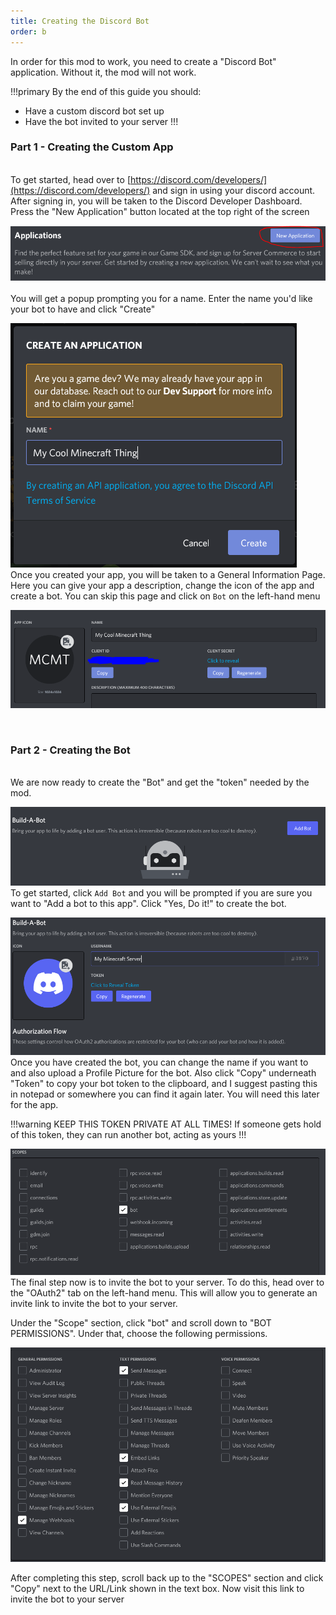```yaml
---
title: Creating the Discord Bot
order: b
---
```


In order for this mod to work, you need to create a "Discord Bot" application. Without it, the mod will not work.

!!!primary By the end of this guide you should:
- Have a custom discord bot set up
- Have the bot invited to your server
  !!!
  &nbsp;

### Part 1 - Creating the Custom App
&nbsp;  
To get started, head over to [https://discord.com/developers/](https://discord.com/developers/) and sign in using your discord account. After signing in, you will be taken to the Discord Developer Dashboard. Press the "New Application" button located at the top right of the screen

![The Discord Developers dashboard](../img/app-step-1.png)
&nbsp;  
You will get a popup prompting you for a name. Enter the name you'd like your bot to have and click "Create"

![Create Application Popup](../img/app-step-2.png)
&nbsp;  
Once you created your app, you will be taken to a General Information Page. Here you can give your app a description, change the icon of the app and create a bot. You can skip this page and click on `Bot` on the left-hand menu

![Application Overview Screen](../img/app-step-3.png)

&nbsp;
&nbsp;
### Part 2 - Creating the Bot
&nbsp;  
We are now ready to create the "Bot" and get the "token" needed by the mod. 

![Bot Overview Screen](../img/bot-screen.png)
To get started, click `Add Bot` and you will be prompted if you are sure you want to "Add a bot to this app". Click "Yes, Do it!" to create the bot.
&nbsp;
&nbsp;

![New Bot Screen](../img/new-bot.png)
Once you have created the bot, you can change the name if you want to and also upload a Profile Picture for the bot. Also click "Copy" underneath "Token" to copy your bot token to the clipboard, and I suggest pasting this in notepad or somewhere you can find it again later. You will need this later for the app.

!!!warning
KEEP THIS TOKEN PRIVATE AT ALL TIMES! If someone gets hold of this token, they can run another bot, acting as yours
!!!
&nbsp;

![OAuth2 Scope Section](../img/scopes.png)
The final step now is to invite the bot to your server. To do this, head over to the "OAuth2" tab on the left-hand menu. This will allow you to generate an invite link to invite the bot to your server.

Under the "Scope" section, click "bot" and scroll down to "BOT PERMISSIONS". Under that, choose the following permissions.

![Permissions Section](../img/perms.png)

After completing this step, scroll back up to the "SCOPES" section and click "Copy" next to the URL/Link shown in the text box. Now visit this link to invite the bot to your server 
